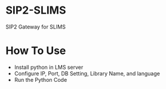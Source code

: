 # SIP2-SLIMS
SIP2 Gateway for SLIMS

# How To Use
- Install python in LMS server
- Configure IP, Port, DB Setting, Library Name, and language
- Run the Python Code 